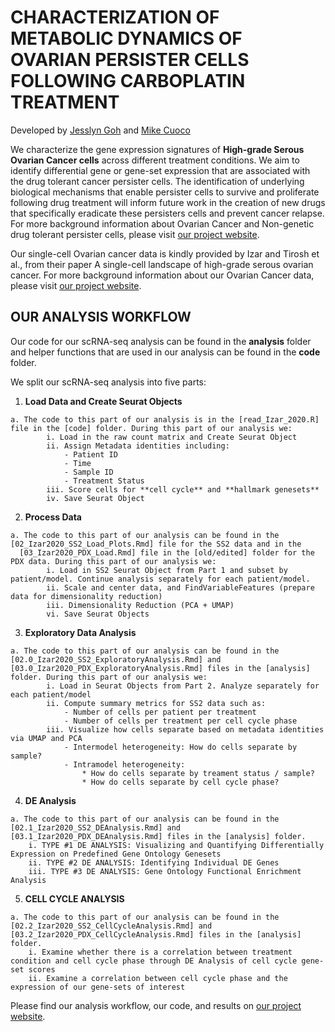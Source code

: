 # CHARACTERIZATION OF METABOLIC DYNAMICS OF OVARIAN PERSISTER CELLS FOLLOWING CARBOPLATIN TREATMENT
Developed by [Jesslyn Goh](https://github.com/jgoh2) and [Mike Cuoco](https://github.com/mikecuoco)

We characterize the gene expression signatures of **High-grade Serous Ovarian Cancer cells** across different treatment conditions. 
We aim to identify differential gene or gene-set expression that are associated with the drug tolerant cancer persister cells. The identification of underlying biological mechanisms 
that enable persister cells to survive and proliferate following drug treatment will inform future work in the creation of new drugs that specifically eradicate 
these persisters cells and prevent cancer relapse. For more background information about Ovarian Cancer and Non-genetic drug tolerant persister cells, 
please visit [our project website](https://jgoh2.github.io/jesslyn_ovca/).

Our single-cell Ovarian cancer data is kindly provided by Izar and Tirosh et al., from their paper A single-cell landscape of high-grade serous ovarian cancer. 
For more background information about our Ovarian Cancer data, please visit [our project website](https://jgoh2.github.io/jesslyn_ovca/).

## OUR ANALYSIS WORKFLOW 
Our code for our scRNA-seq analysis can be found in the **analysis** folder and helper functions that are used in our analysis can be found in the **code** folder. 

We split our scRNA-seq analysis into five parts: 
  1. **Load Data and Create Seurat Objects**
  
    a. The code to this part of our analysis is in the [read_Izar_2020.R] file in the [code] folder. During this part of our analysis we: 
            i. Load in the raw count matrix and Create Seurat Object 
            ii. Assign Metadata identities including: 
                - Patient ID
                - Time
                - Sample ID
                - Treatment Status 
            iii. Score cells for **cell cycle** and **hallmark genesets** 
            iv. Save Seurat Object
          
  2. **Process Data**
  
    a. The code to this part of our analysis can be found in the [02_Izar2020_SS2_Load_Plots.Rmd] file for the SS2 data and in the 
      [03_Izar2020_PDX_Load.Rmd] file in the [old/edited] folder for the PDX data. During this part of our analysis we: 
            i. Load in SS2 Seurat Object from Part 1 and subset by patient/model. Continue analysis separately for each patient/model. 
            ii. Scale and center data, and FindVariableFeatures (prepare data for dimensionality reduction)
            iii. Dimensionality Reduction (PCA + UMAP)
            vi. Save Seurat Objects 
      
  3. **Exploratory Data Analysis**
  
    a. The code to this part of our analysis can be found in the [02.0_Izar2020_SS2_ExploratoryAnalysis.Rmd] and [03.0_Izar2020_PDX_ExploratoryAnalysis.Rmd] files in the [analysis] folder. During this part of our analysis we: 
            i. Load in Seurat Objects from Part 2. Analyze separately for each patient/model
            ii. Compute summary metrics for SS2 data such as: 
                - Number of cells per patient per treatment 
                - Number of cells per treatment per cell cycle phase 
            iii. Visualize how cells separate based on metadata identities via UMAP and PCA
                - Intermodel heterogeneity: How do cells separate by sample? 
                - Intramodel heterogeneity: 
                    * How do cells separate by treament status / sample? 
                    * How do cells separate by cell cycle phase?
            
  4. **DE Analysis**
    
    a. The code to this part of our analysis can be found in the [02.1_Izar2020_SS2_DEAnalysis.Rmd] and [03.1_Izar2020_PDX_DEAnalysis.Rmd] files in the [analysis] folder. 
        i. TYPE #1 DE ANALYSIS: Visualizing and Quantifying Differentially Expression on Predefined Gene Ontology Genesets
        ii. TYPE #2 DE ANALYSIS: Identifying Individual DE Genes 
        iii. TYPE #3 DE ANALYSIS: Gene Ontology Functional Enrichment Analysis 
          
  5. **CELL CYCLE ANALYSIS**
    
    a. The code to this part of our analysis can be found in the [02.2_Izar2020_SS2_CellCycleAnalysis.Rmd] and [03.2_Izar2020_PDX_CellCycleAnalysis.Rmd] files in the [analysis] folder. 
        i. Examine whether there is a correlation between treatment condition and cell cycle phase through DE Analysis of cell cycle gene-set scores
        ii. Examine a correlation between cell cycle phase and the expression of our gene-sets of interest
        
Please find our analysis workflow, our code, and results on [our project website](https://jgoh2.github.io/jesslyn_ovca/).    
